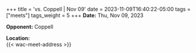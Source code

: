 +++
title = 'vs. Coppell | Nov 09'
date = 2023-11-09T16:40:22-05:00
tags = ["meets"]
tags_weight = 5
+++
**Date:** Thu, Nov 09, 2023     
 
**Opponent:** Coppell   

**Location:**  
{{< wac-meet-address >}}  